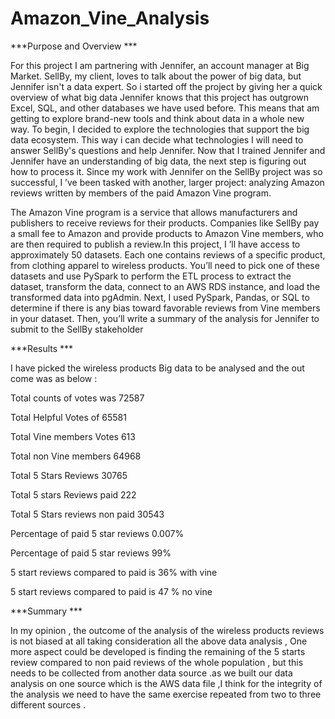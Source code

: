 # Amazon_Vine_Analysis
***Purpose and Overview ***

For this project I am partnering with Jennifer, an account manager at Big Market. SellBy, my client, loves to talk about the power of big data, but Jennifer isn't a data expert. So i started off the project by giving her a quick overview of what big data
Jennifer knows that this project has outgrown Excel, SQL, and other databases we have used before. This means that am getting to explore brand-new tools and think about data in a whole new way. To begin, I decided to explore the technologies that support the big data ecosystem. This way i can decide what technologies I  will need to answer SellBy's questions and help Jennifer.
Now that I trained Jennifer and Jennifer have an understanding of big data, the next step is figuring out how to process it. 
Since my work with Jennifer on the SellBy project was so successful, I ’ve been tasked with another, larger project: analyzing Amazon reviews written by members of the paid Amazon Vine program. 


The Amazon Vine program is a service that allows manufacturers and publishers to receive reviews for their products. Companies like SellBy pay a small fee to Amazon and provide products to Amazon Vine members, who are then required to publish a review.In this project, I ’ll have access to approximately 50 datasets. Each one contains reviews of a specific product, from clothing apparel to wireless products. You’ll need to pick one of these datasets and use PySpark to perform the ETL process to extract the dataset, transform the data, connect to an AWS RDS instance, and load the transformed data into pgAdmin. 
Next, I used  PySpark, Pandas, or SQL to determine if there is any bias toward favorable reviews from Vine members in your dataset. Then, you’ll write a summary of the analysis for Jennifer to submit to the SellBy stakeholder

***Results ***

I have picked the wireless products Big data to be analysed and the out come was as below  :


Total counts of votes was 72587

Total Helpful Votes of 65581

Total Vine members Votes 613

Total non Vine members 64968

Total 5 Stars Reviews 30765

Total 5 stars Reviews paid 222

Total 5 Stars reviews non paid 30543


Percentage of paid 5 star reviews 0.007%

Percentage of paid 5 star reviews 99%

5 start reviews compared to paid is 36% with vine 

5 start reviews compared to paid is 47 % no  vine 



***Summary ***

In my opinion , the outcome of the analysis of the wireless products reviews is not biased at all taking consideration all the above data analysis , 
One more aspect could be developed is finding the remaining of the 5 starts review compared to non paid reviews of the whole population , but this needs to be collected from another data source .as we built our data analysis on one source which is the AWS data file ,I think for the integrity of the analysis we need to have the same exercise repeated from two to three different sources .









